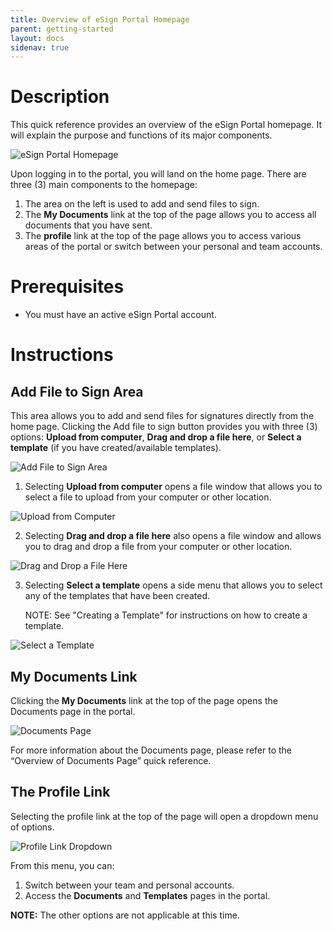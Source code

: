 ```yaml
---
title: Overview of eSign Portal Homepage
parent: getting-started
layout: docs
sidenav: true
---
```

# Description

This quick reference provides an overview of the eSign Portal homepage. It will explain the purpose and functions of its major components.

![eSign Portal Homepage](/images/uploads/overview_of_esign_portal_homepage_1.png "eSign Portal Homepage")

Upon logging in to the portal, you will land on the home page. There are three (3) main components to the homepage:

1. The area on the left is used to add and send files to sign.
2. The **My Documents** link at the top of the page allows you to access all documents that you have sent.
3. The **profile** link at the top of the page allows you to access various areas of the portal or switch between your personal and team accounts.

# Prerequisites

* You must have an active eSign Portal account.

# Instructions

## Add File to Sign Area

This area allows you to add and send files for signatures directly from the home page. Clicking the Add file to sign button provides you with three (3) options: **Upload from computer**, **Drag and drop a file here**, or **Select a template** (if you have created/available templates).

![Add File to Sign Area](/images/uploads/overview_of_esign_portal_homepage_2.png "Add File to Sign Area")

1. Selecting **Upload from computer** opens a file window that allows you to select a file to upload from your computer or other location.

![Upload from Computer](/images/uploads/overview_of_esign_portal_homepage_3.png "Upload from Computer")

2. Selecting **Drag and drop a file here** also opens a file window and allows you to drag and drop a file from your computer or other location.

![Drag and Drop a File Here](/images/uploads/overview_of_esign_portal_homepage_4.png "Drag and Drop a File Here")

3. Selecting **Select a template** opens a side menu that allows you to select any of the templates that have been created.

   NOTE: See "Creating a Template" for instructions on how to create a template.

![Select a Template](/images/uploads/overview_of_esign_portal_homepage_5.png "Select a Template")

## My Documents Link

Clicking the **My Documents** link at the top of the page opens the Documents page in the portal.

![Documents Page](/images/uploads/overview_of_esign_portal_homepage_6.png "Documents Page")

For more information about the Documents page, please refer to the “Overview of Documents Page” quick reference.

## The Profile Link

Selecting the profile link at the top of the page will open a dropdown menu of options.

![Profile Link Dropdown](/images/uploads/overview_of_esign_portal_homepage_7.png "Profile Link Dropdown")

From this menu, you can:

1. Switch between your team and personal accounts.
2. Access the **Documents** and **Templates** pages in the portal.

**NOTE:** The other options are not applicable at this time.